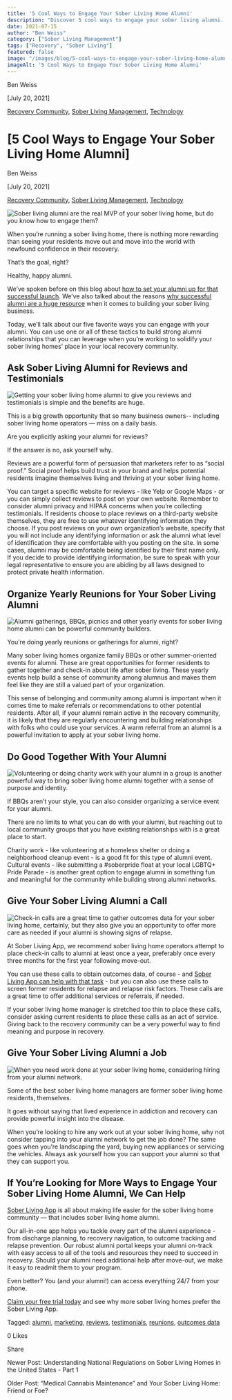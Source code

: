 ```yaml
---
title: '5 Cool Ways to Engage Your Sober Living Home Alumni'
description: "Discover 5 cool ways to engage your sober living alumni. Build a strong, supportive recovery community network."
date: 2021-07-15
author: "Ben Weiss"
category: ["Sober Living Management"]
tags: ["Recovery", "Sober Living"]
featured: false
image: "/images/blog/5-cool-ways-to-engage-your-sober-living-home-alumni/Screen_Shot_2021-07-14_at_1.48.19_PM.png"
imageAlt: '5 Cool Ways to Engage Your Sober Living Home Alumni'
---
```


Ben Weiss

[July 20, 2021]

[Recovery Community](/sober-living-app-blog/category/Recovery+Community), [Sober Living Management](/sober-living-app-blog/category/Sober+Living+Management), [Technology](/sober-living-app-blog/category/Technology)

#  [5 Cool Ways to Engage Your Sober Living Home Alumni]

Ben Weiss

[July 20, 2021]

[Recovery Community](/sober-living-app-blog/category/Recovery+Community), [Sober Living Management](/sober-living-app-blog/category/Sober+Living+Management), [Technology](/sober-living-app-blog/category/Technology)

![Sober living alumni are the real MVP of your sober living home, but do you know how to engage them?](/images/blog/5-cool-ways-to-engage-your-sober-living-home-alumni/Screen_Shot_2021-07-14_at_1.48.19_PM.png)

When you’re running a sober living home, there is nothing more rewarding than seeing your residents move out and move into the world with newfound confidence in their recovery. 

That’s the goal, right? 

Healthy, happy alumni. 

We’ve spoken before on this blog about [how to set your alumni up for that successful launch](https://behavehealth.com/blog/2020/2/11/now-what-how-to-set-your-addiction-treatment-alumni-up-for-success). We’ve also talked about the reasons [why successful alumni are a huge resource](https://soberlivingapp.com/sober-living-app-blog/2020/6/16/how-to-turn-alumni-recovery-success-into-new-residents-for-your-sober-living-home) when it comes to building your sober living business. 

Today, we’ll talk about our five favorite ways you can engage with your alumni. You can use one or all of these tactics to build strong alumni relationships that you can leverage when you’re working to solidify your sober living homes’ place in your local recovery community. 

## Ask Sober Living Alumni for Reviews and Testimonials 

![Getting your sober living home alumni to give you reviews and testimonials is simple and the benefits are huge.](/images/blog/5-cool-ways-to-engage-your-sober-living-home-alumni/Screen_Shot_2021-07-14_at_1.40.16_PM.png)

This is a big growth opportunity that so many business owners-- including sober living home operators — miss on a daily basis. 

Are you explicitly asking your alumni for reviews? 

If the answer is no, ask yourself why.

Reviews are a powerful form of persuasion that marketers refer to as “social proof.” Social proof helps build trust in your brand and helps potential residents imagine themselves living and thriving at your sober living home. 

You can target a specific website for reviews - like Yelp or Google Maps - or you can simply collect reviews to post on your own website. Remember to consider alumni privacy and HIPAA concerns when you’re collecting testimonials. If residents choose to place reviews on a third-party website themselves, they are free to use whatever identifying information they choose. If you post reviews on your own organization’s website, specify that you will not include any identifying information or ask the alumni what level of identification they are comfortable with you posting on the site. In some cases, alumni may be comfortable being identified by their first name only. If you decide to provide identifying information, be sure to speak with your legal representative to ensure you are abiding by all laws designed to protect private health information. 

## Organize Yearly Reunions for Your Sober Living Alumni 

![Alumni gatherings, BBQs, picnics and other yearly events for sober living home alumni can be powerful community builders.](/images/blog/5-cool-ways-to-engage-your-sober-living-home-alumni/Screen_Shot_2021-07-14_at_1.42.45_PM.png)

You’re doing yearly reunions or gatherings for alumni, right? 

Many sober living homes organize family BBQs or other summer-oriented events for alumni. These are great opportunities for former residents to gather together and check-in about life after sober living. These yearly events help build a sense of community among alumnus and makes them feel like they are still a valued part of your organization. 

This sense of belonging and community among alumni is important when it comes time to make referrals or recommendations to other potential residents. After all, if your alumni remain active in the recovery community, it is likely that they are regularly encountering and building relationships with folks who could use your services. A warm referral from an alumni is a powerful invitation to apply at your sober living home. 

## Do Good Together With Your Alumni

![Volunteering or doing charity work with your alumni in a group is another powerful way to bring sober living home alumni together with a sense of purpose and identity.](/images/blog/5-cool-ways-to-engage-your-sober-living-home-alumni/Screen_Shot_2021-07-14_at_1.43.19_PM.png)

If BBQs aren’t your style, you can also consider organizing a service event for your alumni. 

There are no limits to what you can do with your alumni, but reaching out to local community groups that you have existing relationships with is a great place to start. 

Charity work - like volunteering at a homeless shelter or doing a neighborhood cleanup event - is a good fit for this type of alumni event. Cultural events - like submitting a #soberpride float at your local LGBTQ+ Pride Parade - is another great option to engage alumni in something fun and meaningful for the community while building strong alumni networks. 

## Give Your Sober Living Alumni a Call 

![Check-in calls are a great time to gather outcomes data for your sober living home, certainly, but they also give you an opportunity to offer more care as needed if your alumni is showing signs of relapse.](/images/blog/5-cool-ways-to-engage-your-sober-living-home-alumni/Screen_Shot_2021-07-14_at_12.49.22_PM.png)

At Sober Living App, we recommend sober living home operators attempt to place check-in calls to alumni at least once a year, preferably once every three months for the first year following move-out. 

You can use these calls to obtain outcomes data, of course - and [Sober Living App can help with that task](https://behavehealth.com/blog/2019/6/4/how-smart-patient-portals-improve-addiction-treatment-engagement-and-outcomes) \- but you can also use these calls to screen former residents for relapse and relapse risk factors. These calls are a great time to offer additional services or referrals, if needed.

If your sober living home manager is stretched too thin to place these calls, consider asking current residents to place these calls as an act of service. Giving back to the recovery community can be a very powerful way to find meaning and purpose in recovery.

## Give Your Sober Living Alumni a Job 

![When you need work done at your sober living home, considering hiring from your alumni network.](/images/blog/5-cool-ways-to-engage-your-sober-living-home-alumni/Screen_Shot_2021-07-14_at_1.45.37_PM.png)

Some of the best sober living home managers are former sober living home residents, themselves. 

It goes without saying that lived experience in addiction and recovery can provide powerful insight into the disease. 

When you’re looking to hire any work out at your sober living home, why not consider tapping into your alumni network to get the job done? The same goes when you’re landscaping the yard, buying new appliances or servicing the vehicles. Always ask yourself how you can support your alumni so that they can support you.  

## If You’re Looking for More Ways to Engage Your Sober Living Home Alumni, We Can Help 

[Sober Living App](/) is all about making life easier for the sober living home community — that includes sober living home alumni. 

Our all-in-one app helps you tackle every part of the alumni experience - from discharge planning, to recovery navigation, to outcome tracking and relapse prevention. Our robust alumni portal keeps your alumni on-track with easy access to all of the tools and resources they need to succeed in recovery. Should your alumni need additional help after move-out, we make it easy to readmit them to your program. 

Even better?  You (and your alumni!) can access everything 24/7 from your phone.

[Claim your free trial today](https://behavehealth.com/get-started) and see why more sober living homes prefer the Sober Living App.

Tagged: [alumni](/sober-living-app-blog/tag/alumni), [marketing](/sober-living-app-blog/tag/marketing), [reviews](https://soberlivingapp.com/sober-living-app-blog/tag/reviews), [testimonials](https://soberlivingapp.com/sober-living-app-blog/tag/testimonials), [reunions](https://soberlivingapp.com/sober-living-app-blog/tag/reunions), [outcomes data](/sober-living-app-blog/tag/outcomes+data)

0 Likes

Share

Newer Post: Understanding National Regulations on Sober Living Homes in the United States - Part 1

Older Post: “Medical Cannabis Maintenance” and Your Sober Living Home: Friend or Foe?